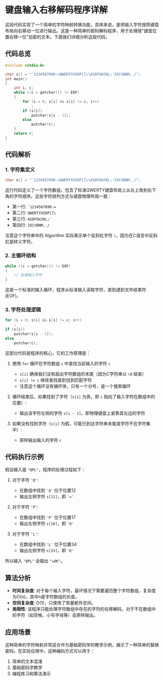 # 键盘输入右移解码程序详解

这段代码实现了一个简单的字符映射转换功能，具体来说，是把输入字符按照键盘布局向右移动一位进行输出。这是一种简单的密码解码程序，用于处理按"键盘位置右移一位"加密的文本。下面我们详细分析这段代码。

## 代码总览

```c
#include <stdio.h>

char s[] = "`1234567890-=QWERTYUIOP[]\\ASDFGHJKL;'ZXCVBNM,./";
int main()
{
    int i, c;
    while ((c = getchar()) != EOF)
    {
        for (i = 0; s[i] && s[i] != c; i++)
            ;
        if (s[i])
            putchar(s[i - 1]);
        else
            putchar(c);
    }
    return 0;
}
```

## 代码解析

### 1. 字符集定义

```c
char s[] = "`1234567890-=QWERTYUIOP[]\\ASDFGHJKL;'ZXCVBNM,./";
```

这行代码定义了一个字符数组，包含了标准QWERTY键盘布局上从左上角到右下角的字符顺序。这些字符排列方式与键盘物理布局一致：

- 第一行: `` `1234567890-= ``
- 第二行: `QWERTYUIOP[]\`
- 第三行: `ASDFGHJKL;'`
- 第四行: `ZXCVBNM,./`

注意这个字符串中的 Algorithm 实际表示单个反斜杠字符 `\`，因为在C语言中反斜杠是转义字符。

### 2. 主循环结构

```c
while ((c = getchar()) != EOF)
{
    // 处理输入字符
}
```

这是一个标准的输入循环，程序从标准输入读取字符，直到遇到文件结束符(EOF)。

### 3. 字符处理逻辑

```c
for (i = 0; s[i] && s[i] != c; i++)
    ;
if (s[i])
    putchar(s[i - 1]);
else
    putchar(c);
```

这部分代码是程序的核心，它的工作原理是：

1. 使用 `for` 循环在字符数组 `s` 中查找当前输入的字符 `c`
   - `s[i]` 确保我们没有超出字符数组的末尾（因为C字符串以 `\0` 结束）
   - `s[i] != c` 继续查找直到找到匹配字符
   - 注意这个循环没有循环体，只有一个分号，是一个搜索循环

2. 循环结束后，如果找到了字符（`s[i]` 为真，即 `i` 指向了输入字符在数组中的位置）:
   - 输出该字符左侧的字符 `s[i - 1]`，即物理键盘上紧靠其左边的字符
   
3. 如果没有找到字符（`s[i]` 为假，可能已到达字符串末尾或字符不在字符集中）:
   - 原样输出输入的字符 `c`

## 代码执行示例

假设输入是 `"QPL"`，程序的处理过程如下：

1. 对于字符 `'Q'`:
   - 在数组中找到 `'Q'` 位于位置12
   - 输出左侧字符 `s[11]`，即 `'='`

2. 对于字符 `'P'`:
   - 在数组中找到 `'P'` 位于位置17
   - 输出左侧字符 `s[16]`，即 `'O'`

3. 对于字符 `'L'`:
   - 在数组中找到 `'L'` 位于位置34
   - 输出左侧字符 `s[33]`，即 `'K'`

所以输入 `"QPL"` 会输出 `"=OK"`。

## 算法分析

- **时间复杂度**: 对于每个输入字符，最坏情况下需要遍历整个字符数组，复杂度为O(n)，其中n是字符数组的长度。
- **空间复杂度**: O(1)，只使用了常量额外空间。
- **局限性**: 该程序只能处理字符数组中存在的字符的右移解码，对于不在数组中的字符（如空格、小写字母等）会原样输出。

## 应用场景

这种简单的字符映射非常适合作为基础密码学的教学示例，展示了一种简单的替换密码。在实际应用中，这种编码方式可以用于：

1. 简单的文本混淆
2. 基础密码学教学
3. 编程练习和算法演示

